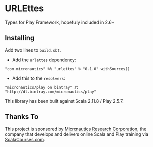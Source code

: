 # URLEttes

Types for Play Framework, hopefully included in 2.6+



## Installing ##

Add two lines to `build.sbt`.

 * Add the `urlettes` dependency:
````
"com.micronautics" %% "urlettes" % "0.1.0" withSources()
````

 * Add this to the `resolvers`:
````
"micronautics/play on bintray" at "http://dl.bintray.com/micronautics/play"
````

This library has been built against Scala 2.11.8 / Play 2.5.7.

## Thanks To

This project is sponsored by [Micronautics Research Corporation](http://www.micronauticsresearch.com/),
the company that develops and delivers online Scala and Play training via [ScalaCourses.com](http://www.ScalaCourses.com).
